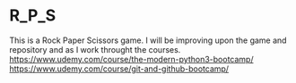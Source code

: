 # R_P_S
This is a Rock Paper Scissors game.
I will be improving upon the game and repository and as I work throught the courses. 
https://www.udemy.com/course/the-modern-python3-bootcamp/
https://www.udemy.com/course/git-and-github-bootcamp/
